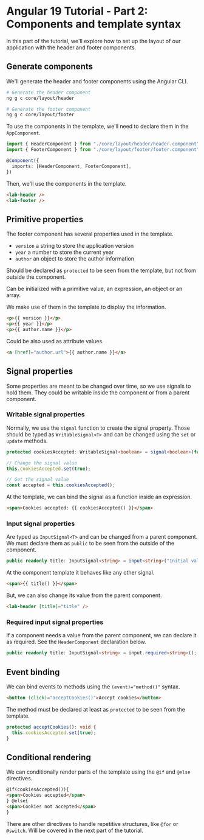# Angular 19 Tutorial - Part 2: Components and template syntax

In this part of the tutorial, we'll explore how to set up the layout of our application with the header and footer components.

## Generate components

We'll generate the header and footer components using the Angular CLI.

```bash
# Generate the header component
ng g c core/layout/header

# Generate the footer component
ng g c core/layout/footer
```

To use the components in the template, we'll need to declare them in the `AppComponent`.

```typescript
import { HeaderComponent } from "./core/layout/header/header.component";
import { FooterComponent } from "./core/layout/footer/footer.component";

@Component({
  imports: [HeaderComponent, FooterComponent],
})
```

Then, we'll use the components in the template.

```html
<lab-header />
<lab-footer />
```

## Primitive properties

The footer component has several properties used in the template.

- `version` a string to store the application version
- `year` a number to store the current year
- `author` an object to store the author information

Should be declared as `protected` to be seen from the template, but not from outside the component.

Can be initialized with a primitive value, an expression, an object or an array.

We make use of them in the template to display the information.

```html
<p>{{ version }}</p>
<p>{{ year }}</p>
<p>{{ author.name }}</p>
```

Could be also used as attribute values.

```html
<a [href]="author.url">{{ author.name }}</a>
```

## Signal properties

Some properties are meant to be changed over time, so we use signals to hold them. They could be writable inside the component or from a parent component.

### Writable signal properties

Normally, we use the `signal` function to create the signal property. Those should be typed as `WritableSignal<T>` and can be changed using the `set` or `update` methods.

```typescript
protected cookiesAccepted: WritableSignal<boolean> = signal<boolean>(false);

// Change the signal value
this.cookiesAccepted.set(true);

// Get the signal value
const accepted = this.cookiesAccepted();
```

At the template, we can bind the signal as a function inside an expression.

```html
<span>Cookies accepted: {{ cookiesAccepted() }}</span>
```

### Input signal properties

Are typed as `InputSignal<T>` and can be changed from a parent component. We must declare them as `public` to be seen from the outside of the component.

```typescript
public readonly title: InputSignal<string> = input<string>("Initial value");
```

At the component template it behaves like any other signal.

```html
<span>{{ title() }}</span>
```

But, we can also change its value from the parent component.

```html
<lab-header [title]="title" />
```

### Required input signal properties

If a component needs a value from the parent component, we can declare it as required. See the `HeaderComponent` declaration below.

```typescript
public readonly title: InputSignal<string> = input.required<string>();
```

## Event binding

We can bind events to methods using the `(event)="method()"` syntax.

```html
<button (click)="acceptCookies()">Accept cookies</button>
```

The method must be declared at least as `protected` to be seen from the template.

```typescript
protected acceptCookies(): void {
  this.cookiesAccepted.set(true);
}
```

## Conditional rendering

We can conditionally render parts of the template using the `@if` and `@else` directives.

```html
@if(cookiesAccepted()){
<span>Cookies accepted</span>
} @else{
<span>Cookies not accepted</span>
}
```

There are other directives to handle repetitive structures, like `@for` or `@switch`. Will be covered in the next part of the tutorial.
